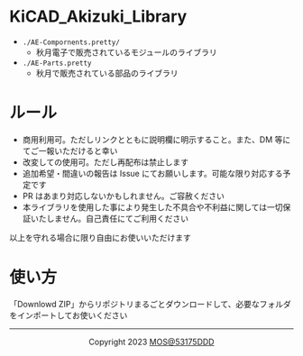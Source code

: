 # KiCAD_Akizuki_Library

- `./AE-Compornents.pretty/`
  - 秋月電子で販売されているモジュールのライブラリ
- `./AE-Parts.pretty`
  - 秋月で販売されている部品のライブラリ  

# ルール

- 商用利用可。ただしリンクとともに説明欄に明示すること。また、DM 等にてご一報いただけると幸い
- 改変しての使用可。ただし再配布は禁止します
- 追加希望・間違いの報告は Issue にてお願いします。可能な限り対応する予定です
- PR はあまり対応しないかもしれません。ご容赦ください
- 本ライブラリを使用した事により発生した不具合や不利益に関しては一切保証いたしません。自己責任にてご利用ください

以上を守れる場合に限り自由にお使いいただけます

# 使い方

「Downlowd ZIP」からリポジトリまるごとダウンロードして、必要なフォルダをインポートしてお使いください

---

<div align="center">Copyright 2023 <a href="https://twitter.com/53175DDD">MOS@53175DDD</a></div>
